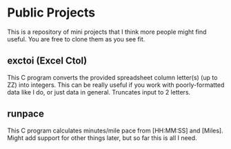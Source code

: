Public Projects
=================
This is a repository of mini projects that I think more people might find useful. You are free to clone them as you see fit.

## exctoi (Excel CtoI)
 
This C program converts the provided spreadsheet column letter(s) (up to ZZ) into integers. This can be really useful if you work with poorly-formatted data like I do, or just data in general. Truncates input to 2 letters.

## runpace
 
This C program calculates minutes/mile pace from [HH:MM:SS] and [Miles]. Might add support for other things later, but so far this is all I need.
